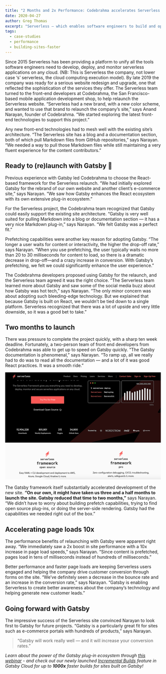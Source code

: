 ```yaml
---
title: "2 Months and 2x Performance: Codebrahma accelerates Serverless.com with Gatsby"
date: 2020-04-27
author: Greg Thomas
excerpt: "Serverless — which enables software engineers to build and operate serverless applications — needed to launch a rebranded company website on a tight deadline. Front-end web developers from Codebrahma used the Gatsby framework to rebuild the Serverless site in only two months. The new Gatsby-based site delivered a 2x site performance improvement that is helping to increase user engagement and boost lead-gen conversions.!"
tags:
  - case-studies
  - performance
  - building-sites-faster
---
```


Since 2015 Serverless has been providing a platform to unify all the tools software engineers need to develop, deploy, and monitor serverless applications on any cloud. (NB: This is Serverless the company, not lower case ‘s’ serverless, the cloud computing execution model). By late 2019 the company was ready for a serious website redesign and upgrade, one that reflected the sophistication of the services they offer. The Serverless team turned to the front-end developers at Codebrahma, the San Francisco-based mobile application development shop, to help relaunch the Serverless website. “Serverless had a new brand, with a new color scheme, and wanted to use that brand to relaunch the company’s site,” says Anand Narayan, founder of Codebrahma. “We started exploring the latest front-end technologies to support this project.”

Any new front-end technologies had to mesh well with the existing site’s architecture. “The Serverless site has a blog and a documentation section, both of which pull Markdown files from GitHub repositories,” says Narayan. “We needed a way to pull those Markdown files while still maintaining a very fluent experience for the content contributors.”

## Ready to (re)launch with Gatsby 🚀
Previous experience with Gatsby led Codebrahma to choose the React-based framework for the Serverless relaunch. “We had initially explored Gatsby for the rebrand of our own website and another client’s e-commerce site,” says Narayan. “We saw how Gatsby enhances the React ecosystem with its own extensive plug-in ecosystem.”

For the Serverless project, the Codebrahma team recognized that Gatsby could easily support the existing site architecture. “Gatsby is very well suited for pulling Markdown into a blog or documentation section — it has a very nice Markdown plug-in,” says Narayan. “We felt Gatsby was a perfect fit.”

Prefetching capabilities were another key reason for adopting Gatsby. “The longer a user waits for content or interactivity, the higher the drop-off rate,” says Narayan. “When you use prefetching, the user typically waits no more than 20 to 30 milliseconds for content to load, so there is a dramatic decrease in drop-off—and a crazy increase in conversion. With Gatsby’s prefetching, we felt we could significantly enhance the user experience.”

The Codebrahma developers proposed using Gatsby for the relaunch, and the Serverless team agreed it was the right choice. “The Serverless team learned more about Gatsby and saw some of the social media buzz about how Gatsby was hot tech,” says Narayan. “The only minor concern was about adopting such bleeding-edge technology. But we explained that because Gatsby is built on React, we wouldn’t be tied down to a single platform. Serverless recognized that there was a lot of upside and very little downside, so it was a good bet to take.”

## Two months to launch
There was pressure to complete the project quickly, with a sharp ten week deadline. Fortunately, a two-person team of front end developers from Codebrahma was able to get up to speed on Gatsby quickly. “The Gatsby documentation is phenomenal,” says Narayan. “To ramp up, all we really had to do was to read all the documentation — and a lot of it was good React practices. It was a smooth ride.”

![Screen shot of redesigned Serverless.com landing page](./codebrahma_Serverless.jpg)

The Gatsby framework itself substantially accelerated development of the new site. **“On our own, it might have taken us three and a half months to launch the site. Gatsby reduced that time to two months,”** says Narayan. “We didn’t have to worry about building prefetch capabilities, trying to find open source plug-ins, or doing the server-side rendering. Gatsby had the capabilities we needed right out of the box.”

## Accelerating page loads 10x
The performance benefits of relaunching with Gatsby were apparent right away. “We immediately saw a 2x boost in site performance with a 10x increase in page load speeds,” says Narayan. “Since content is prefetched, pages load in tens of milliseconds instead of hundreds of milliseconds.”

Better performance and faster page loads are keeping Serverless users engaged and helping the company drive customer conversion through forms on the site. “We’ve definitely seen a decrease in the bounce rate and an increase in the conversion rate,” says Narayan. “Gatsby is enabling Serverless to create better awareness about the company’s technology and helping generate new customer leads.”

## Going forward with Gatsby
The impressive success of the Serverless site convinced Narayan to look first to Gatsby for future projects. “Gatsby is a particularly great fit for sites such as e-commerce portals with hundreds of products,” says Narayan.

> “Gatsby will work really well — and it will increase your conversion rates.”

_Learn about the power of the Gatsby plug-in ecosystem through [this webinar](https://www.gatsbyjs.com/gatsby-plugins) - and check out our newly launched [Incremental Builds](https://www.gatsbyjs.org/blog/2020-04-22-announcing-incremental-builds/) feature in Gatsby Cloud for up to **1000x** faster builds for sites built on Gatsby!_
